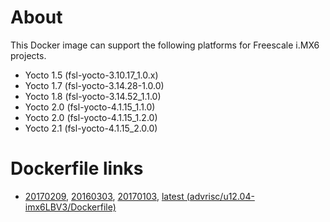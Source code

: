 # About
This Docker image can support the following platforms for Freescale i.MX6 projects.

- Yocto 1.5 (fsl-yocto-3.10.17_1.0.x)
- Yocto 1.7 (fsl-yocto-3.14.28-1.0.0)
- Yocto 1.8 (fsl-yocto-3.14.52_1.1.0)
- Yocto 2.0 (fsl-yocto-4.1.15_1.1.0)
- Yocto 2.0 (fsl-yocto-4.1.15_1.2.0)
- Yocto 2.1 (fsl-yocto-4.1.15_2.0.0)

# Dockerfile links
- [20170209](https://github.com/ADVANTECH-Corp/docker-images/blob/20170209/advrisc/u12.04-imx6LBV3/Dockerfile), [20160303](https://github.com/ADVANTECH-Corp/docker-images/blob/20160303/advrisc/u12.04-imx6LBV3/Dockerfile), [20170103](https://github.com/ADVANTECH-Corp/docker-images/blob/20170103/advrisc/u12.04-imx6LBV3/Dockerfile), [latest (advrisc/u12.04-imx6LBV3/Dockerfile)](https://github.com/ADVANTECH-Corp/docker-images/blob/u12.04-imx6LBV3/advrisc/u12.04-imx6LBV3/Dockerfile)

